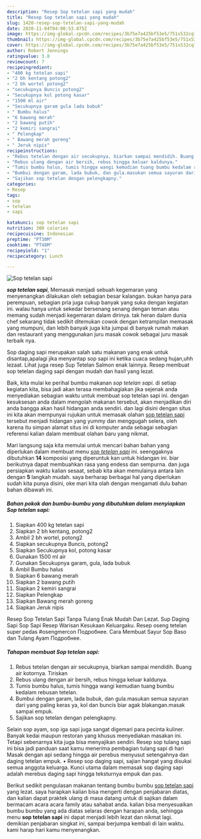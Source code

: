```yaml
---
description: "Resep Sop tetelan sapi yang mudah"
title: "Resep Sop tetelan sapi yang mudah"
slug: 1420-resep-sop-tetelan-sapi-yang-mudah
date: 2020-11-04T04:00:53.875Z
image: https://img-global.cpcdn.com/recipes/3b75e7a425bf53e5/751x532cq70/sop-tetelan-sapi-foto-resep-utama.jpg
thumbnail: https://img-global.cpcdn.com/recipes/3b75e7a425bf53e5/751x532cq70/sop-tetelan-sapi-foto-resep-utama.jpg
cover: https://img-global.cpcdn.com/recipes/3b75e7a425bf53e5/751x532cq70/sop-tetelan-sapi-foto-resep-utama.jpg
author: Robert Jennings
ratingvalue: 3.8
reviewcount: 7
recipeingredient:
- "400 kg tetelan sapi"
- "2 bh kentang potong2"
- "2 bh wortel potong2"
- "secukupnya Buncis potong2"
- "Secukupnya kol potong kasar"
- "1500 ml air"
- "Secukupnya garam gula lada bubuk"
- " Bumbu halus"
- "6 bawang merah"
- "2 bawang putih"
- "2 kemiri sangrai"
- " Pelengkap"
- " Bawang merah goreng"
- " Jeruk nipis"
recipeinstructions:
- "Rebus tetelan dengan air secukupnya, biarkan sampai mendidih. Buang air kotornya. Tiriskan"
- "Rebus ulang dengan air bersih, rebus hingga keluar kaldunya."
- "Tumis bumbu halus, tumis hingga wangi kemudian tuang bumbu kedalam rebusan tetelan."
- "Bumbui dengan garam, lada bubuk, dan gula.masukan semua sayuran dari yang paling keras ya, kol dan buncis biar agak blakangan.masak sampai empuk."
- "Sajikan sop tetelan dengan pelengkapny."
categories:
- Resep
tags:
- sop
- tetelan
- sapi

katakunci: sop tetelan sapi 
nutrition: 300 calories
recipecuisine: Indonesian
preptime: "PT30M"
cooktime: "PT48M"
recipeyield: "1"
recipecategory: Lunch

---
```



![Sop tetelan sapi](https://img-global.cpcdn.com/recipes/3b75e7a425bf53e5/751x532cq70/sop-tetelan-sapi-foto-resep-utama.jpg)

<b><i>sop tetelan sapi</i></b>, Memasak menjadi sebuah kegemaran yang menyenangkan dilakukan oleh sebagian besar kalangan. bukan hanya para perempuan, sebagian pria juga cukup banyak yang suka dengan kegiatan ini. walau hanya untuk sekedar bersenang senang dengan teman atau memang sudah menjadi kegemaran dalam dirinya. tak heran dalam dunia chef sekarang tidak sedikit ditemukan cowok dengan ketrampilan memasak yang mumpuni, dan lebih banyak juga kita jumpai di banyak rumah makan dan restaurant yang menggunakan juru masak cowok sebagai juru masak terbaik nya.

Sop daging sapi merupakan salah satu makanan yang enak untuk disantap,apalagi jika menyantap sop sapi ini ketika cuaca sedang hujan,uhh lezaat. Lihat juga resep Sup Tetelan Salmon enak lainnya. Resep membuat sop tetelan daging sapi dengan mudah dan hasil yang lezat.

Baik, kita mulai ke perihal bumbu makanan <i>sop tetelan sapi</i>. di setiap kegiatan kita, bisa jadi akan terasa membahagiakan jika sejenak anda menyediakan sebagian waktu untuk membuat sop tetelan sapi ini. dengan kesuksesan anda dalam mengolah makanan tersebut, akan menjadikan diri anda bangga akan hasil hidangan anda sendiri. dan lagi disini dengan situs ini kita akan mempunyai rujukan untuk memasak olahan <u>sop tetelan sapi</u> tersebut menjadi hidangan yang yummy dan menggugah selera, oleh karena itu simpan alamat situs ini di komputer anda sebagai sebagian referensi kalian dalam membuat olahan baru yang nikmat.


Mari langsung saja kita memulai untuk mencari bahan bahan yang diperlukan dalam membuat menu <u><i>sop tetelan sapi</i></u> ini. seenggaknya dibutuhkan <b>14</b> komposisi yang diperuntuk kan untuk hidangan ini. biar berikutnya dapat membuahkan rasa yang endess dan sempurna. dan juga persiapkan waktu kalian sesaat, sebab kita akan memulainya antara lain dengan <b>5</b> langkah mudah. saya berharap berbagai hal yang diperlukan sudah kita punya disini, oke mari kita olah dengan mengamati dulu bahan bahan dibawah ini.

<!--inarticleads1-->

##### Bahan pokok dan bumbu-bumbu yang dibutuhkan dalam menyiapkan Sop tetelan sapi:

1. Siapkan 400 kg tetelan sapi
1. Siapkan 2 bh kentang, potong2
1. Ambil 2 bh wortel, potong2
1. Siapkan secukupnya Buncis, potong2
1. Siapkan Secukupnya kol, potong kasar
1. Gunakan 1500 ml air
1. Gunakan Secukupnya garam, gula, lada bubuk
1. Ambil  Bumbu halus
1. Siapkan 6 bawang merah
1. Siapkan 2 bawang putih
1. Siapkan 2 kemiri sangrai
1. Siapkan  Pelengkap
1. Siapkan  Bawang merah goreng
1. Siapkan  Jeruk nipis


Resep Sop Tetelan Sapi Tanpa Tulang Enak Mudah Dan Lezat. Sup Daging Sapi Sop Sapi Resep Warisan Kesukaan Keluargaku. Resep oseng tetelan super pedas #osengmercon Подробнее. Cara Membuat Sayur Sop Baso dan Tulang Ayam Подробнее. 

<!--inarticleads2-->

##### Tahapan membuat Sop tetelan sapi:

1. Rebus tetelan dengan air secukupnya, biarkan sampai mendidih. Buang air kotornya. Tiriskan
1. Rebus ulang dengan air bersih, rebus hingga keluar kaldunya.
1. Tumis bumbu halus, tumis hingga wangi kemudian tuang bumbu kedalam rebusan tetelan.
1. Bumbui dengan garam, lada bubuk, dan gula.masukan semua sayuran dari yang paling keras ya, kol dan buncis biar agak blakangan.masak sampai empuk.
1. Sajikan sop tetelan dengan pelengkapny.


Selain sop ayam, sop iga sapi juga sangat digemari para pecinta kuliner. Banyak kedai maupun restoran yang khusus menyediakan masakan ini. Tetapi sebenarnya kita juga bisa menyajikan sendiri. Resep sop tulang sapi ini bisa jadi panduan saat kamu menerima pembagian tulang sapi di hari Masak dengan api sedang hingga air perebus menyusut setengahnya dan daging tetelan empuk. • Resep sop daging sapi, sajian hangat yang disukai semua anggota keluarga. Kunci utama dalam memasak sop daging sapi adalah merebus daging sapi hingga teksturnya empuk dan pas. 

Berikut sedikit pengulasan makanan tentang bumbu bumbu <u>sop tetelan sapi</u> yang lezat. saya harapkan kalian bisa mengerti dengan penjabaran diatas, dan kalian dapat praktek ulang di masa datang untuk di sajikan dalam bermacam acara acara family atau sahabat anda. kalian bisa menyesuaikan bumbu bumbu yang ada diatas selaras dengan harapan anda, sehingga menu <b>sop tetelan sapi</b> ini dapat menjadi lebih lezat dan nikmat lagi. demikian penjabaran singkat ini, sampai berjumpa kembali di lain waktu. kami harap hari kamu menyenangkan.
